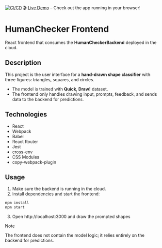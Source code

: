 [![CI/CD](https://github.com/carlosmaccarrone/HumanChecker/actions/workflows/ci.yml/badge.svg)](https://github.com/carlosmaccarrone/HumanChecker/actions/workflows/ci.yml)
🎬 [Live Demo](https://carlosmaccarrone.github.io/HumanChecker/) – Check out the app running in your browser!

# HumanChecker Frontend

React frontend that consumes the **HumanCheckerBackend** deployed in the cloud.  

## Description

This project is the user interface for a **hand-drawn shape classifier** with three figures: triangles, squares, and circles.  

- The model is trained with **Quick, Draw!** dataset.  
- The frontend only handles drawing input, prompts, feedback, and sends data to the backend for predictions.  

## Technologies

- React  
- Webpack  
- Babel  
- React Router  
- Jest  
- cross-env  
- CSS Modules  
- copy-webpack-plugin  

## Usage

1. Make sure the backend is running in the cloud.  
2. Install dependencies and start the frontend:  

```bash
npm install
npm start
```

3. Open http://localhost:3000 and draw the prompted shapes

Note

The frontend does not contain the model logic; it relies entirely on the backend for predictions.
